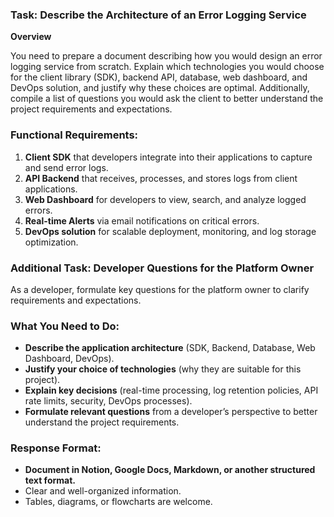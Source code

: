 ### **Task: Describe the Architecture of an Error Logging Service**

**Overview**

You need to prepare a document describing how you would design an error logging service from scratch. Explain which technologies you would choose for the client library (SDK), backend API, database, web dashboard, and DevOps solution, and justify why these choices are optimal. Additionally, compile a list of questions you would ask the client to better understand the project requirements and expectations.

### **Functional Requirements:**

1. **Client SDK** that developers integrate into their applications to capture and send error logs.
2. **API Backend** that receives, processes, and stores logs from client applications.
3. **Web Dashboard** for developers to view, search, and analyze logged errors.
4. **Real-time Alerts** via email notifications on critical errors.
5. **DevOps solution** for scalable deployment, monitoring, and log storage optimization.

### **Additional Task: Developer Questions for the Platform Owner**

As a developer, formulate key questions for the platform owner to clarify requirements and expectations.

### **What You Need to Do:**

- **Describe the application architecture** (SDK, Backend, Database, Web Dashboard, DevOps).
- **Justify your choice of technologies** (why they are suitable for this project).
- **Explain key decisions** (real-time processing, log retention policies, API rate limits, security, DevOps processes).
- **Formulate relevant questions** from a developer’s perspective to better understand the project requirements.

### **Response Format:**

- **Document in Notion, Google Docs, Markdown, or another structured text format.**
- Clear and well-organized information.
- Tables, diagrams, or flowcharts are welcome.